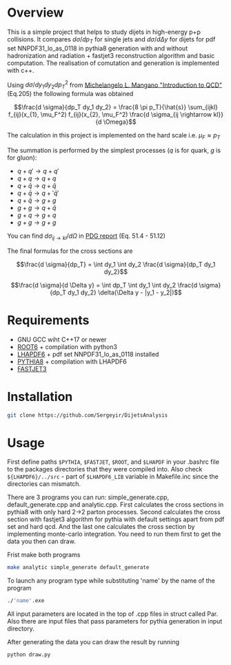 # Overview

This is a simple project that helps to study dijets in high-energy p+p collisions. It compares $d \sigma/dp_{T}$ for single jets and $d \sigma / d \Delta y$ for dijets for pdf set NNPDF31_lo_as_0118 in pythia8 generation with and without hadronization and radiation + fastjet3 reconstruction algorithm and basic computation. The realisation of comutation and generation is implemented with c++.

Using $d \sigma / dy_{1} dy_{2} dp^2_{T}$ from [Michelangelo L. Mangano "Introduction to QCD"](https://cds.cern.ch/record/454171/files/p53.pdf) (Eq.205) the following formula was obtained

```math
\frac{d \sigma}{dp_T dy_1 dy_2} = \frac{8 \pi p_T}{\hat{s}} \sum_{ijkl} f_{ij}(x_{1}, \mu_F^2) f_{ij}(x_{2}, \mu_F^2) \frac{d \sigma_{ij \rightarrow kl}}{d \Omega}
```

The calculation in this project is implemented on the hard scale i.e. $\mu_F \approx p_T$

The summation is performed by the simplest processes ($q$ is for quark, $g$ is for gluon):
- $q + q' \rightarrow q + q'$
- $q + q \rightarrow q + q$
- $q + \bar{q} \rightarrow q + \bar{q}$
- $q + \bar{q} \rightarrow q + '\bar{q}'$
- $q + \bar{q} \rightarrow g + g$
- $g+g \rightarrow q + \bar{q}$
- $g+q \rightarrow g + q$
- $g+g \rightarrow g + g$

You can find $d \sigma_{ij \rightarrow kl}/d \Omega$ in [PDG report](https://pdg.lbl.gov/2023/reviews/contents_sports.html) (Eq. 51.4 - 51.12)

The final formulas for the cross sections are
```math
\frac{d \sigma}{dp_T} = \int dy_1 \int dy_2 \frac{d \sigma}{dp_T dy_1 dy_2}
```

```math
\frac{d \sigma}{d \Delta y} = \int dp_T \int dy_1 \int dy_2 \frac{d \sigma}{dp_T dy_1 dy_2} \delta(\Delta y - |y_1 - y_2|)
```

# Requirements

- GNU GCC wiht C++17 or newer
- [ROOT6](https://root.cern/) + compilation with python3
- [LHAPDF6](https://lhapdf.hepforge.org/) + pdf set NNPDF31_lo_as_0118 installed
- [PYTHIA8](https://pythia.org/) + compilation with LHAPDF6
- [FASTJET3](https://fastjet.fr/) 

# Installation

```sh
git clone https://github.com/Sergeyir/DijetsAnalysis
```

# Usage

First define paths `$PYTHIA`, `$FASTJET`, `$ROOT`, and `$LHAPDF` in your .bashrc file to the packages directories that they were compiled into. Also check `${LHAPDF6}/../src` - part of `$LHAPDF6_LIB` variable in Makefile.inc since the directories can mismatch.

There are 3 programs you can run: simple_generate.cpp, default_generate.cpp and analytic.cpp. First calculates the cross sections in pythia8 with only hard 2->2 parton processes. Second calculates the cross section with fastjet3 algorithm for pythia with default settings apart from pdf set and hard qcd. And the last one calculates the cross section by implementing monte-carlo integration. You need to run them first to get the data you then can draw.

Frist make both programs
```sh
make analytic simple_generate default_generate
```

To launch any program type while substituting 'name' by the name of the program

```sh
./'name'.exe
```

All input parameters are located in the top of .cpp files in struct called Par. Also there are input files that pass parameters for pythia generation in input directory.

After generating the data you can draw the result by running
```sh
python draw.py
```
